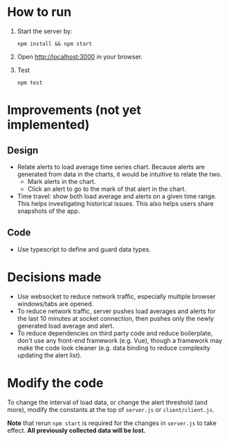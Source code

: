 # How to run
1. Start the server by:
    ```
    npm install && npm start
    ```
2. Open [http://localhost:3000](http://localhost:3000) in your browser.

3. Test
    ```
    npm test
    ```

# Improvements (not yet implemented)
## Design
- Relate alerts to load average time series chart. Because alerts are generated from data in the charts, it would be intuitive to relate the two.
  - Mark alerts in the chart.
  - Click an alert to go to the mark of that alert in the chart.
- Time travel: show both load average and alerts on a given time range. This helps investigating historical issues. This also helps users share snapshots of the app.
## Code
- Use typescript to define and guard data types.


# Decisions made
- Use websocket to reduce network traffic, especially multiple browser windows/tabs are opened.
- To reduce network traffic, server pushes load averages and alerts for the last 10 minutes at socket connection, then pushes only the newly generated load average and alert.
- To reduce dependencies on third party code and reduce boilerplate, don't use any front-end framework (e.g. Vue), though a framework may make the code look cleaner (e.g. data binding to reduce complexity updating the alert list).

# Modify the code
To change the interval of load data, or change the alert threshold (and more), modify the constants at the top of `server.js` or `client/client.js`.

**Note** that rerun `npm start` is required for the changes in `server.js` to take effect. **All previously collected data will be lost.** 